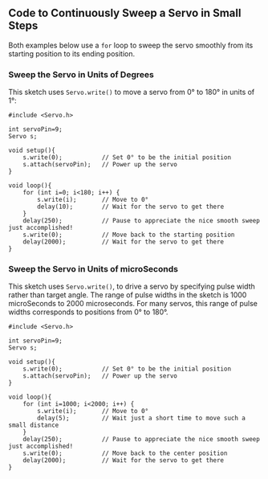 ## Code to Continuously Sweep a Servo in Small Steps ## 

Both examples below use a `for` loop to sweep the servo smoothly from its starting
position to its ending position.

### Sweep the Servo in Units of Degrees ###

This sketch uses `Servo.write()` to move a servo from 0° to 180° in units of 1°: 

    #include <Servo.h>
    
    int servoPin=9;
    Servo s;
    
    void setup(){  
        s.write(0);           // Set 0° to be the initial position
        s.attach(servoPin);   // Power up the servo
    }
    
    void loop(){
        for (int i=0; i<180; i++) {
            s.write(i);       // Move to 0°
            delay(10);        // Wait for the servo to get there
        }
        delay(250);           // Pause to appreciate the nice smooth sweep just accomplished!
        s.write(0);           // Move back to the starting position
        delay(2000);          // Wait for the servo to get there
    }

### Sweep the Servo in Units of microSeconds ###

This sketch uses `Servo.write()`, to drive a servo by specifying pulse
width rather than target angle.  The range of pulse widths in the sketch
is 1000 microSeconds to 2000 microseconds.  For many servos, this range
of pulse widths corresponds to positions from 0° to 180°.

    #include <Servo.h>
    
    int servoPin=9;
    Servo s;
    
    void setup(){  
        s.write(0);           // Set 0° to be the initial position
        s.attach(servoPin);   // Power up the servo
    }
    
    void loop(){
        for (int i=1000; i<2000; i++) {
            s.write(i);       // Move to 0°
            delay(5);         // Wait just a short time to move such a small distance
        }
        delay(250);           // Pause to appreciate the nice smooth sweep just accomplished!
        s.write(0);           // Move back to the center position
        delay(2000);          // Wait for the servo to get there
    }
